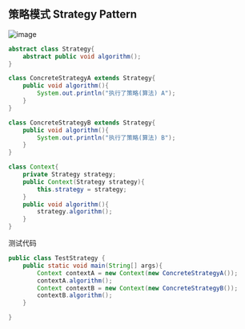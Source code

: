 ## 策略模式 Strategy Pattern
![image](https://user-images.githubusercontent.com/41529680/147875808-1c6a3fc6-1f6c-49cb-bfde-bf790ddca8f7.png)


```java
abstract class Strategy{
    abstract public void algorithm();
}

class ConcreteStrategyA extends Strategy{
    public void algorithm(){
        System.out.println("执行了策略(算法) A");
    }
}

class ConcreteStrategyB extends Strategy{
    public void algorithm(){
        System.out.println("执行了策略(算法) B");
    }
}

class Context{
    private Strategy strategy;
    public Context(Strategy strategy){
        this.strategy = strategy;
    }
    public void algorithm(){
        strategy.algorithm();
    }
}

```

测试代码
```java
public class TestStrategy {
    public static void main(String[] args){
        Context contextA = new Context(new ConcreteStrategyA());
        contextA.algorithm();
        Context contextB = new Context(new ConcreteStrategyB());
        contextB.algorithm();
    }

}
```
